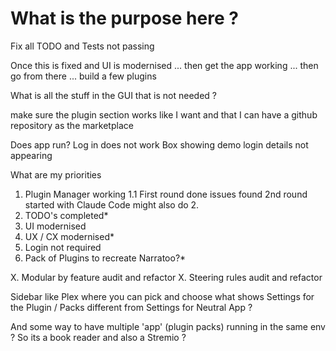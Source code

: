 
# What is the purpose here ? 

Fix all TODO and Tests not passing


Once this is fixed and UI is modernised ... then get the app working ... then go from there ... build a few plugins

What is all the stuff in the GUI that is not needed ?

make sure the plugin section works like I want and that I can have a github repository as the marketplace 

Does app run? 
Log in does not work
Box showing demo login details not appearing


What are my priorities
1. Plugin Manager working
    1.1 First round done issues found 2nd round started with Claude Code might also do 2.
2. TODO's completed*
3. UI modernised
4. UX / CX modernised*
5. Login not required
6. Pack of Plugins to recreate Narratoo?*

X. Modular by feature audit and refactor
X. Steering rules audit and refactor


Sidebar like Plex where you can pick and choose what shows 
Settings for the Plugin / Packs different from Settings for Neutral App ?

And some way to have multiple 'app' (plugin packs) running in the same env ? 
So its a book reader and also a Stremio ? 